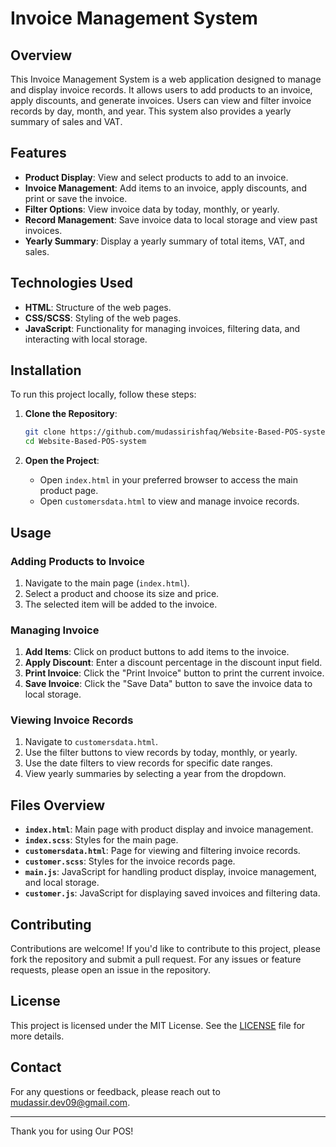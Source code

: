 # Invoice Management System

## Overview

This Invoice Management System is a web application designed to manage and display invoice records. It allows users to add products to an invoice, apply discounts, and generate invoices. Users can view and filter invoice records by day, month, and year. This system also provides a yearly summary of sales and VAT.

## Features

- **Product Display**: View and select products to add to an invoice.
- **Invoice Management**: Add items to an invoice, apply discounts, and print or save the invoice.
- **Filter Options**: View invoice data by today, monthly, or yearly.
- **Record Management**: Save invoice data to local storage and view past invoices.
- **Yearly Summary**: Display a yearly summary of total items, VAT, and sales.

## Technologies Used

- **HTML**: Structure of the web pages.
- **CSS/SCSS**: Styling of the web pages.
- **JavaScript**: Functionality for managing invoices, filtering data, and interacting with local storage.

## Installation

To run this project locally, follow these steps:

1. **Clone the Repository**:
    ```bash
    git clone https://github.com/mudassirishfaq/Website-Based-POS-system.git
    cd Website-Based-POS-system
    ```

2. **Open the Project**:
    - Open `index.html` in your preferred browser to access the main product page.
    - Open `customersdata.html` to view and manage invoice records.

## Usage

### Adding Products to Invoice

1. Navigate to the main page (`index.html`).
2. Select a product and choose its size and price.
3. The selected item will be added to the invoice.

### Managing Invoice

1. **Add Items**: Click on product buttons to add items to the invoice.
2. **Apply Discount**: Enter a discount percentage in the discount input field.
3. **Print Invoice**: Click the "Print Invoice" button to print the current invoice.
4. **Save Invoice**: Click the "Save Data" button to save the invoice data to local storage.

### Viewing Invoice Records

1. Navigate to `customersdata.html`.
2. Use the filter buttons to view records by today, monthly, or yearly.
3. Use the date filters to view records for specific date ranges.
4. View yearly summaries by selecting a year from the dropdown.

## Files Overview

- **`index.html`**: Main page with product display and invoice management.
- **`index.scss`**: Styles for the main page.
- **`customersdata.html`**: Page for viewing and filtering invoice records.
- **`customer.scss`**: Styles for the invoice records page.
- **`main.js`**: JavaScript for handling product display, invoice management, and local storage.
- **`customer.js`**: JavaScript for displaying saved invoices and filtering data.

## Contributing

Contributions are welcome! If you'd like to contribute to this project, please fork the repository and submit a pull request. For any issues or feature requests, please open an issue in the repository.

## License

This project is licensed under the MIT License. See the [LICENSE](LICENSE) file for more details.

## Contact

For any questions or feedback, please reach out to [mudassir.dev09@gmail.com](mailto:mudassir.dev09@gmail.com).

---

Thank you for using Our POS!
